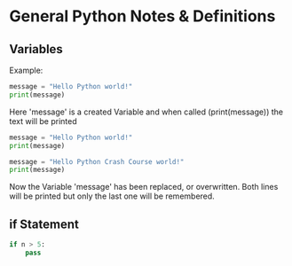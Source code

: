 # General Python Notes & Definitions
## Variables
Example:
```python
message = "Hello Python world!"
print(message)
```
Here 'message' is a created Variable and when called (print(message)) the text will be printed

```python
message = "Hello Python world!"
print(message)

message = "Hello Python Crash Course world!"
print(message)
```
Now the Variable 'message' has been replaced, or overwritten.  Both lines will be printed but only the last one will be remembered.

## if Statement
```python
if n > 5:
    pass
```
